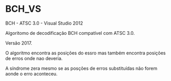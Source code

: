 # BCH_VS
BCH - ATSC 3.0 - Visual Studio 2012

Algoritomo de decodificação BCH compatível com ATSC 3.0.

Versão 2017.

O algoritmo encontra as posições do essro mas também encontra posições de erros onde nao deveria. 

A síndrome zera mesmo se as posções de erros substituídas não forem aonde o erro aconteceu.

